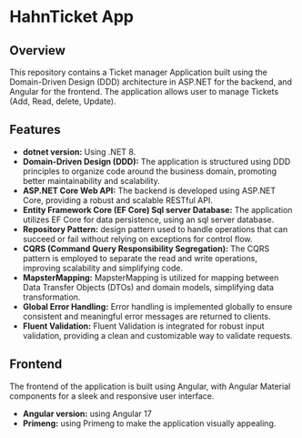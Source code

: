 # HahnTicket App

## Overview

This repository contains a Ticket manager Application built using the Domain-Driven Design (DDD) architecture in ASP.NET for the backend, and Angular for the frontend. 
The application allows user to manage Tickets (Add, Read, delete, Update).

## Features

- **dotnet version:** Using .NET 8.
- **Domain-Driven Design (DDD):** The application is structured using DDD principles to organize code around the business domain, promoting better maintainability and scalability.
- **ASP.NET Core Web API:** The backend is developed using ASP.NET Core, providing a robust and scalable RESTful API.
- **Entity Framework Core (EF Core) Sql server Database:** The application utilizes EF Core for data persistence, using an sql server database.
- **Repository Pattern:** design pattern used to handle operations that can succeed or fail without relying on exceptions for control flow.
- **CQRS (Command Query Responsibility Segregation):** The CQRS pattern is employed to separate the read and write operations, improving scalability and simplifying code.
- **MapsterMapping:** MapsterMapping is utilized for mapping between Data Transfer Objects (DTOs) and domain models, simplifying data transformation.
- **Global Error Handling:** Error handling is implemented globally to ensure consistent and meaningful error messages are returned to clients.
- **Fluent Validation:** Fluent Validation is integrated for robust input validation, providing a clean and customizable way to validate requests.

## Frontend

The frontend of the application is built using Angular, with Angular Material components for a sleek and responsive user interface.
- **Angular version:** using Angular 17
- **Primeng:** using Primeng to make the application visually appealing.





